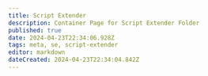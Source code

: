 ```yaml
---
title: Script Extender
description: Container Page for Script Extender Folder
published: true
date: 2024-04-23T22:34:06.928Z
tags: meta, se, script-extender
editor: markdown
dateCreated: 2024-04-23T22:34:04.842Z
---
```

